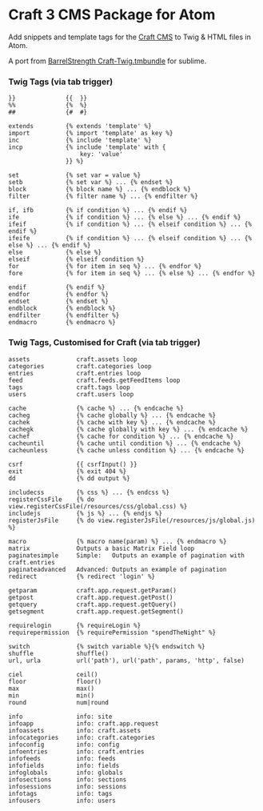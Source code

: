 # Craft 3 CMS Package for Atom

Add snippets and template tags for the [Craft CMS](https://craftcms.com/) to Twig & HTML files in Atom.

A port from [BarrelStrength Craft-Twig.tmbundle](https://github.com/BarrelStrength/Craft-Twig.tmbundle) for sublime.

### Twig Tags (via tab trigger)

    }}              {{  }}
    %%              {%  %}
    ##              {#  #}

    extends         {% extends 'template' %}
    import          {% import 'template' as key %}
    inc             {% include 'template' %}
    incp            {% include 'template' with {
                        key: 'value'
                    }} %}

    set             {% set var = value %}
    setb            {% set var %} ... {% endset %}
    block           {% block name %} ... {% endblock %}
    filter          {% filter name %} ... {% endfilter %}

    if, ifb         {% if condition %} ... {% endif %}
    ife             {% if condition %} ... {% else %} ... {% endif %}
    ifeif           {% if condition %} ... {% elseif condition %} ... {% endif %}
    ifeife          {% if condition %} ... {% elseif condition %} ... {% else %} ... {% endif %}
    else            {% else %}
    elseif          {% elseif condition %}
    for             {% for item in seq %} ... {% endfor %}
    fore            {% for item in seq %} ... {% else %} ... {% endfor %}

    endif           {% endif %}
    endfor          {% endfor %}
    endset          {% endset %}
    endblock        {% endblock %}
    endfilter       {% endfilter %}
    endmacro        {% endmacro %}

### Twig Tags, Customised for Craft (via tab trigger)

    assets             craft.assets loop
    categories         craft.categories loop
    entries            craft.entries loop
    feed               craft.feeds.getFeedItems loop
    tags               craft.tags loop
    users              craft.users loop

    cache              {% cache %} ... {% endcache %}
    cacheg             {% cache globally %} ... {% endcache %}
    cachek             {% cache with key %} ... {% endcache %}
    cachegk            {% cache globally with key %} ... {% endcache %}
    cachef             {% cache for condition %} ... {% endcache %}
    cacheuntil         {% cache until condition %} ... {% endcache %}
    cacheunless        {% cache unless condition %} ... {% endcache %}

    csrf               {{ csrfInput() }}
    exit               {% exit 404 %}
    dd                 {% dd output %}

    includecss         {% css %} ... {% endcss %}
    registerCssFile    {% do view.registerCssFile(/resources/css/global.css) %}
    includejs          {% js %} ... {% endjs %}
    registerJsFile     {% do view.registerJsFile(/resources/js/global.js) %}

    macro              {% macro name(param) %} ... {% endmacro %}
    matrix             Outputs a basic Matrix Field loop
    paginatesimple     Simple:   Outputs an example of pagination with craft.entries
    paginateadvanced   Advanced: Outputs an example of pagination
    redirect           {% redirect 'login' %}

    getparam           craft.app.request.getParam()
    getpost            craft.app.request.getPost()
    getquery           craft.app.request.getQuery()
    getsegment         craft.app.request.getSegment()

    requirelogin       {% requireLogin %}
    requirepermission  {% requirePermission "spendTheNight" %}

    switch             {% switch variable %}{% endswitch %}
    shuffle            shuffle()
    url, urla          url('path'), url('path', params, 'http', false)

    ciel               ceil()
    floor              floor()
    max                max()
    min                min()
    round              num|round

    info               info: site
    infoapp            info: craft.app.request
    infoassets         info: craft.assets
    infocategories     info: craft.categories
    infoconfig         info: config
    infoentries        info: craft.entries
    infofeeds          info: feeds
    infofields         info: fields
    infoglobals        info: globals
    infosections       info: sections
    infosessions       info: sessions
    infotags           info: tags
    infousers          info: users
